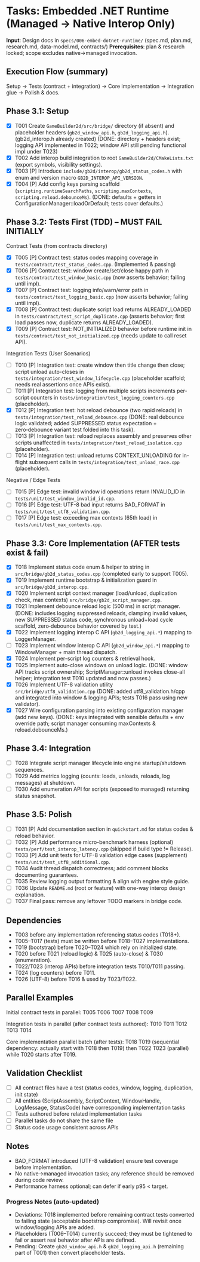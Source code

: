 # Tasks: Embedded .NET Runtime (Managed → Native Interop Only)

**Input**: Design docs in `specs/006-embed-dotnet-runtime/` (spec.md, plan.md, research.md, data-model.md, contracts/)
**Prerequisites**: plan & research locked; scope excludes native→managed invocation.

## Execution Flow (summary)
Setup → Tests (contract + integration) → Core implementation → Integration glue → Polish & docs.

## Phase 3.1: Setup
- [x] T001 Create `GameBuilder2d/src/bridge/` directory (if absent) and placeholder headers (`gb2d_window_api.h`, `gb2d_logging_api.h`). (gb2d_interop.h already created) (DONE: directory + headers exist; logging API implemented in T022; window API still pending functional impl under T023)
- [x] T002 Add interop build integration to root `GameBuilder2d/CMakeLists.txt` (export symbols, visibility settings).
- [x] T003 [P] Introduce `include/gb2d/interop/gb2d_status_codes.h` with enum and version macro `GB2D_INTEROP_API_VERSION`.
- [x] T004 [P] Add config keys parsing scaffold (`scripting.runtimeSearchPaths`, `scripting.maxContexts`, `scripting.reload.debounceMs`). (DONE: defaults + getters in ConfigurationManager::loadOrDefault; tests cover defaults.)

## Phase 3.2: Tests First (TDD) – MUST FAIL INITIALLY
Contract Tests (from contracts directory)
- [x] T005 [P] Contract test: status codes mapping coverage in `tests/contract/test_status_codes.cpp`. (Implemented & passing)
- [x] T006 [P] Contract test: window create/set/close happy path in `tests/contract/test_window_basic.cpp` (now asserts behavior; failing until impl).
- [x] T007 [P] Contract test: logging info/warn/error path in `tests/contract/test_logging_basic.cpp` (now asserts behavior; failing until impl).
- [x] T008 [P] Contract test: duplicate script load returns ALREADY_LOADED in `tests/contract/test_script_duplicate.cpp` (asserts behavior; first load passes now, duplicate returns ALREADY_LOADED).
- [x] T009 [P] Contract test: NOT_INITIALIZED behavior before runtime init in `tests/contract/test_not_initialized.cpp` (needs update to call reset API).

Integration Tests (User Scenarios)
- [ ] T010 [P] Integration test: create window then title change then close; script unload auto-closes in `tests/integration/test_window_lifecycle.cpp` (placeholder scaffold; needs real assertions once APIs exist).
- [ ] T011 [P] Integration test: logging from multiple scripts increments per-script counters in `tests/integration/test_logging_counters.cpp` (placeholder).
- [x] T012 [P] Integration test: hot reload debounce (two rapid reloads) in `tests/integration/test_reload_debounce.cpp` (DONE: real debounce logic validated; added SUPPRESSED status expectation + zero‑debounce variant test folded into this task).
- [ ] T013 [P] Integration test: reload replaces assembly and preserves other scripts unaffected in `tests/integration/test_reload_isolation.cpp` (placeholder).
- [ ] T014 [P] Integration test: unload returns CONTEXT_UNLOADING for in-flight subsequent calls in `tests/integration/test_unload_race.cpp` (placeholder).

Negative / Edge Tests
- [ ] T015 [P] Edge test: invalid window id operations return INVALID_ID in `tests/unit/test_window_invalid_id.cpp`.
- [ ] T016 [P] Edge test: UTF-8 bad input returns BAD_FORMAT in `tests/unit/test_utf8_validation.cpp`.
- [ ] T017 [P] Edge test: exceeding max contexts (65th load) in `tests/unit/test_max_contexts.cpp`.

## Phase 3.3: Core Implementation (AFTER tests exist & fail)
- [x] T018 Implement status code enum & helper to string in `src/bridge/gb2d_status_codes.cpp` (completed early to support T005).
- [x] T019 Implement runtime bootstrap & initialization guard in `src/bridge/gb2d_interop.cpp`.
- [x] T020 Implement script context manager (load/unload, duplication check, max contexts) `src/bridge/gb2d_script_manager.cpp`.
- [x] T021 Implement debounce reload logic (500 ms) in script manager. (DONE: includes logging suppressed reloads, clamping invalid values, new SUPPRESSED status code, synchronous unload+load cycle scaffold, zero‑debounce behavior covered by test.)
- [x] T022 Implement logging interop C API (`gb2d_logging_api.*`) mapping to LoggerManager.
- [ ] T023 Implement window interop C API (`gb2d_window_api.*`) mapping to WindowManager + main thread dispatch.
- [x] T024 Implement per-script log counters & retrieval hook.
- [x] T025 Implement auto-close windows on unload logic. (DONE: window API tracks script ownership; ScriptManager::unload invokes close-all helper; integration test T010 updated and now passes.)
- [x] T026 Implement UTF-8 validation utility `src/bridge/utf8_validation.cpp` (DONE: added utf8_validation.h/cpp and integrated into window & logging APIs; tests T016 pass using new validator).
- [x] T027 Wire configuration parsing into existing configuration manager (add new keys). (DONE: keys integrated with sensible defaults + env override path; script manager consuming maxContexts & reload.debounceMs.)

## Phase 3.4: Integration
- [ ] T028 Integrate script manager lifecycle into engine startup/shutdown sequences.
- [ ] T029 Add metrics logging (counts: loads, unloads, reloads, log messages) at shutdown.
- [ ] T030 Add enumeration API for scripts (exposed to managed) returning status snapshot.

## Phase 3.5: Polish
- [ ] T031 [P] Add documentation section in `quickstart.md` for status codes & reload behavior.
- [ ] T032 [P] Add performance micro-benchmark harness (optional) `tests/perf/test_interop_latency.cpp` (skipped if build type != Release).
- [ ] T033 [P] Add unit tests for UTF-8 validation edge cases (supplement) `tests/unit/test_utf8_additional.cpp`.
- [ ] T034 Audit thread dispatch correctness; add comment blocks documenting guarantees.
- [ ] T035 Review logging output formatting & align with engine style guide.
- [ ] T036 Update `README.md` (root or feature) with one-way interop design explanation.
- [ ] T037 Final pass: remove any leftover TODO markers in bridge code.

## Dependencies
- T003 before any implementation referencing status codes (T018+).
- T005–T017 (tests) must be written before T018–T027 implementations.
- T019 (bootstrap) before T020–T024 which rely on initialized state.
- T020 before T021 (reload logic) & T025 (auto-close) & T030 (enumeration).
- T022/T023 (interop APIs) before integration tests T010/T011 passing.
- T024 (log counters) before T011.
- T026 (UTF-8) before T016 & used by T023/T022.

## Parallel Examples
Initial contract tests in parallel:
T005 T006 T007 T008 T009

Integration tests in parallel (after contract tests authored):
T010 T011 T012 T013 T014

Core implementation parallel batch (after tests):
T018 T019 (sequential dependency: actually start with T018 then T019) then T022 T023 (parallel) while T020 starts after T019.

## Validation Checklist
- [ ] All contract files have a test (status codes, window, logging, duplication, init state)
- [ ] All entities (ScriptAssembly, ScriptContext, WindowHandle, LogMessage, StatusCode) have corresponding implementation tasks
- [ ] Tests authored before related implementation tasks
- [ ] Parallel tasks do not share the same file
- [ ] Status code usage consistent across APIs

## Notes
- BAD_FORMAT introduced (UTF-8 validation) ensure test coverage before implementation.
- No native→managed invocation tasks; any reference should be removed during code review.
- Performance harness optional; can defer if early p95 < target.

### Progress Notes (auto-updated)
- Deviations: T018 implemented before remaining contract tests converted to failing state (acceptable bootstrap compromise). Will revisit once window/logging APIs are added.
- Placeholders (T006–T014) currently succeed; they must be tightened to fail or assert real behavior after APIs are defined.
- Pending: Create `gb2d_window_api.h` & `gb2d_logging_api.h` (remaining part of T001) then convert placeholder tests.
